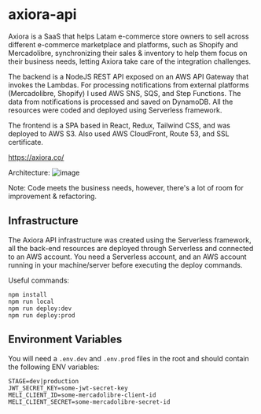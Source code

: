 # axiora-api

Axiora is a SaaS that helps Latam e-commerce store owners to sell across different e-commerce marketplace and platforms, such as Shopify and Mercadolibre, synchronizing their sales & inventory to help them focus on their business needs, letting Axiora take care of the integration challenges.

The backend is a NodeJS REST API exposed on an AWS API Gateway that invokes the Lambdas. For processing notifications from external platforms (Mercadolibre, Shopify) I used AWS SNS, SQS, and Step Functions. The data from notifications is processed and saved on DynamoDB. All the resources were coded and deployed using Serverless framework.

The frontend is a SPA based in React, Redux, Tailwind CSS, and was deployed to AWS S3. Also used AWS CloudFront, Route 53, and SSL certificate.

https://axiora.co/

Architecture:
![image](https://github.com/user-attachments/assets/d108e3e5-d98b-460c-9bb9-fea1e0b0ff74)

Note: Code meets the business needs, however, there's a lot of room for improvement & refactoring.

## Infrastructure

The Axiora API infrastructure was created using the Serverless framework, all the back-end resources are deployed through Serverless and connected to an AWS account. You need a Serverless account, and an AWS account running in your machine/server before executing the deploy commands.

Useful commands:
```
npm install
npm run local
npm run deploy:dev
npm run deploy:prod
```

## Environment Variables

You will need a `.env.dev` and `.env.prod` files in the root and should contain the following ENV variables:

```
STAGE=dev|production
JWT_SECRET_KEY=some-jwt-secret-key
MELI_CLIENT_ID=some-mercadolibre-client-id
MELI_CLIENT_SECRET=some-mercadolibre-secret-id
```
